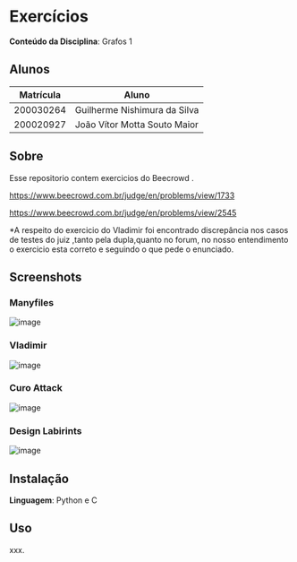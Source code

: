 

# Exercícios


**Conteúdo da Disciplina**: Grafos 1

## Alunos
|Matrícula | Aluno |
| -- | -- |
| 200030264  |  Guilherme Nishimura da Silva |
| 200020927| João Vítor Motta Souto Maior |

## Sobre  
Esse repositorio contem exercicios do Beecrowd .

https://www.beecrowd.com.br/judge/en/problems/view/1733

https://www.beecrowd.com.br/judge/en/problems/view/2545


*A respeito do exercicio do Vladimir foi encontrado discrepância nos casos de testes do juiz ,tanto pela dupla,quanto no forum, no nosso entendimento o exercicio esta correto e seguindo o que pede o enunciado.

## Screenshots

### Manyfiles
![image](https://github.com/projeto-de-algoritmos/Grafos1_Exercicios_Resolvidos/assets/78215376/55e4cde3-0772-414e-ad32-210ad293d2f9)

### Vladimir

![image](https://github.com/projeto-de-algoritmos/Grafos1_Exercicios_Resolvidos/assets/78215376/ec1e8d92-fd0d-46cc-96ab-c5decb059853)

### Curo Attack
![image](https://github.com/projeto-de-algoritmos/Grafos1_Exercicios_Resolvidos/assets/78215376/eb79571e-e48f-4181-aca9-090470df5fc4)

### Design Labirints

![image](https://github.com/projeto-de-algoritmos/Grafos1_Exercicios_Resolvidos/assets/78215376/a68b605e-de9c-46f8-9550-21e58d76b176)




## Instalação 
**Linguagem**: Python e C


## Uso 
xxx.

